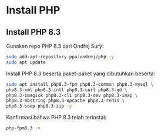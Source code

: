 # Install PHP

## Install PHP 8.3
Gunakan repo PHP 8.3 dari Ondřej Surý:
```bash
sudo add-apt-repository ppa:ondrej/php -y
sudo apt update
```

Install PHP 8.3 beserta paket-paket yang dibutuhkan beserta:
```bash
sudo apt install php8.3-fpm php8.3-common php8.3-mysql \
php8.3-xml php8.3-intl php8.3-curl php8.3-gd \
php8.3-imagick php8.3-cli php8.3-dev php8.3-imap \
php8.3-mbstring php8.3-opcache php8.3-redis \
php8.3-soap php8.3-zip -y
```

Konfirmasi bahwa PHP 8.3 telah terinstal:
```bash
php-fpm8.3 -v
```

